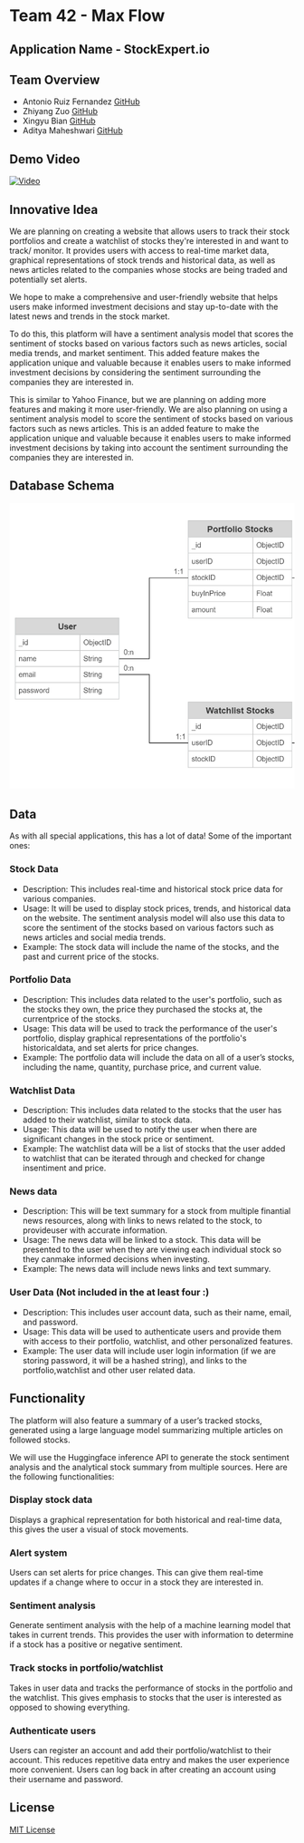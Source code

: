 # Team 42 - Max Flow

## Application Name - StockExpert.io

## Team Overview

- Antonio Ruiz Fernandez [GitHub](https://github.com/antonioruiz2606)
- Zhiyang Zuo [GitHub](https://github.com/zzuo123)
- Xingyu Bian [GitHub](https://github.com/therealcyberlord)
- Aditya Maheshwari [GitHub](https://github.com/adityam789)


## Demo Video
[![Video](https://img.youtube.com/vi/Rhlsh4fAEPI/0.jpg)](https://www.youtube.com/watch?v=Rhlsh4fAEPI&t=173s&ab_channel=XingyuBian)

<p>

## Innovative Idea

We are planning on creating a website that allows users to track their stock portfolios and create a watchlist of stocks they're interested in and want to track/ monitor. It provides users with access to real-time market data, graphical representations of stock trends and historical data, as well as news articles related to the companies whose stocks are being traded and potentially set alerts.

We hope to make a comprehensive and user-friendly website that helps users make informed investment decisions and stay up-to-date with the latest news and trends in the stock market.

To do this, this platform will have a sentiment analysis model that scores the sentiment of stocks based on various factors such as news articles, social media trends, and market sentiment. This added feature makes the application unique and valuable because it enables users to make informed investment decisions by considering the sentiment surrounding the companies they are interested in.

This is similar to Yahoo Finance, but we are planning on adding more features and making it more user-friendly. We are also planning on using a sentiment analysis model to score the sentiment of stocks based on various factors such as news articles. This is an added feature to make the application unique and valuable because it enables users to make informed investment decisions by taking into account the sentiment surrounding the companies they are interested in.

<p>

## Database Schema
![schema](./docs/readme_images/schema.png)

## Data

As with all special applications, this has a lot of data! Some of the important ones:

### Stock Data

- Description:
    This includes real-time and historical stock price data for various companies.
- Usage:
    It will be used to display stock prices, trends, and historical data on the website. The sentiment analysis model will also use this data to score the sentiment of the stocks based on various factors such as news articles and social media trends.
- Example:
    The stock data will include the name of the stocks, and the past and current price of the stocks.

### Portfolio Data

- Description:
    This includes data related to the user's portfolio, such as the stocks they own, the price they purchased the stocks at, the currentprice of the stocks.
- Usage:
    This data will be used to track the performance of the user's portfolio, display graphical representations of the portfolio's historicaldata, and set alerts for price changes.
- Example:
    The portfolio data will include the data on all of a user’s stocks, including the name, quantity, purchase price, and current value.

### Watchlist Data

- Description:
    This includes data related to the stocks that the user has added to their watchlist, similar to stock data.
- Usage:
    This data will be used to notify the user when there are significant changes in the stock price or sentiment.
- Example:
    The watchlist data will be a list of stocks that the user added to watchlist that can be iterated through and checked for change insentiment and price.

### News data

- Description:
    This will be text summary for a stock from multiple finantial news resources, along with links to news related to the stock, to provideuser with accurate information.
- Usage:
    The news data will be linked to a stock. This data will be presented to the user when they are viewing each individual stock so they canmake informed decisions when investing.
- Example:
    The news data will include news links and text summary.

### User Data (Not included in the at least four :)

- Description:
    This includes user account data, such as their name, email, and password.
- Usage:
    This data will be used to authenticate users and provide them with access to their portfolio, watchlist, and other personalized features.
- Example:
    The user data will include user login information (if we are storing password, it will be a hashed string), and links to the portfolio,watchlist and other user related data.

<p>

## Functionality

The platform will also feature a summary of a user’s tracked stocks, generated using a large language model summarizing multiple articles on followed stocks.

We will use the Huggingface inference API to generate the stock sentiment analysis and the analytical stock summary from multiple sources. Here are the following functionalities: 
    

### Display stock data

Displays a graphical representation for both historical and real-time data, this gives the user a visual of stock movements.

### Alert system

 Users can set alerts for price changes. This can give them real-time updates if a change where to occur in a stock they are interested in.

### Sentiment analysis

 Generate sentiment analysis with the help of a machine learning model that takes in current trends. This provides the user with information to determine if a stock has a positive or negative sentiment.

### Track stocks in portfolio/watchlist

 Takes in user data and tracks the performance of stocks in the portfolio and the watchlist. This gives emphasis to stocks that the user is interested as opposed to showing everything.

### Authenticate users

 Users can register an account and add their portfolio/watchlist to their account. This reduces repetitive data entry and makes the user experience more convenient. Users can log back in after creating an account using their username and password.

<p>

## License

[MIT License](https://opensource.org/licenses/MIT)
